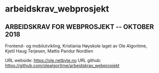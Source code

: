 # arbeidskrav_webprosjekt 

ARBEIDSKRAV FOR WEBPROSJEKT -- OKTOBER 2018
--------------------------------------------
Frontend- og mobilutvikling, Kristiania Høyskole
laget av Ole Algoritme, Kjetil Haug Terjesen, Mattis Pandur Nordlien

URL webside: https://ole.netbyte.no
URL github: https://github.com/olealgoritme/arbeidskrav_webprosjekt